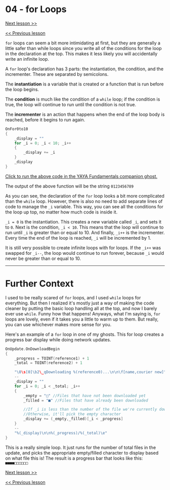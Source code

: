 # 04 - for Loops

[Next lesson >>](https://github.com/Zichqec/YAYA_Fundamentals/blob/main/Module%203%20-%20Flow%20Control/05%20-%20foreach%20Loops.md)

[<< Previous lesson](https://github.com/Zichqec/YAYA_Fundamentals/blob/main/Module%203%20-%20Flow%20Control/03%20-%20while%20Loops.md)

`for` loops can seem a bit more intimidating at first, but they are generally a little safer than while loops since you write all of the conditions for the loop in the declaration at the top. This makes it less likely you will accidentally write an infinite loop.

A `for` loop's declaration has 3 parts: the instantiation, the condition, and the incrementer. These are separated by semicolons.

The **instantiation** is a variable that is created or a function that is run before the loop begins.

The **condition** is much like the condition of a `while` loop; if the condition is true, the loop will continue to run until the condition is not true.

The **incrementer** is an action that happens when the end of the loop body is reached, before it begins to run again.

```c
OnFor0to10
{
	_display = ""
	for _i = 0; _i < 10; _i++
	{
		_display += _i
	}
	_display
}
```

[Click to run the above code in the YAYA Fundamentals companion ghost.](https://zichqec.github.io/s-the-skeleton/jump.html?url=x-ukagaka-link%3Atype%3Devent%26ghost%3DYAYA%20Fundamentals%26info%3DOnExample.M3.L4.For0to10)

The output of the above function will be the string `0123456789`

As you can see, the declaration of the `for` loop looks a bit more complicated than the `while` loop. However, there is also no need to add separate lines of code to manage the `_i` variable. This way, you can see all the conditions for the loop up top, no matter how much code is inside it.

`_i = 0` is the instantiation. This creates a new variable called `_i`, and sets it to `0`. Next is the condition, `_i < 10`. This means that the loop will continue to run until `_i` is greater than or equal to 10. And finally, `_i++` is the incrementer. Every time the end of the loop is reached, `_i` will be incremented by 1.

It is still very possible to create infinite loops with for loops. If the `_i++` was swapped for `_i--`, the loop would continue to run forever, because `_i` would never be greater than or equal to 10.

---

# Further Context

I used to be really scared of `for` loops, and I used `while` loops for everything. But then I realized it's mostly just a way of making the code cleaner by putting the basic loop handling all at the top, and now I barely ever use `while`. Funny how that happens! Anyways, what I'm saying is, `for` loops are lovely, even if it takes you a little to warm up to them. But really, you can use whichever makes more sense for you.

Here's an example of a `for` loop in one of my ghosts. This for loop creates a progress bar display while doing network updates.

```c
OnUpdate.OnDownloadBegin
{
	_progress = TOINT(reference1) + 1
	_total = TOINT(reference2) + 1

	"\0\s[0]\b2\_qDownloading %(reference0)...\n\n\f[name,courier new]"
	--
	_display = ""
	for _i = 0; _i < _total; _i++
	{
		_empty = "□" //Files that have not been downloaded yet
		_filled = "■" //Files that have already been downloaded

		//If _i is less than the number of the file we're currently downloading, this will pick the filled character
		//Otherwise, it'll pick the empty character
		_display += (_empty,_filled)[_i < _progress]
	}
	--
	"%(_display)\n\n%(_progress)/%(_total)\e"
}
```

This is a really simple loop. It just runs for the number of total files in the update, and picks the appropriate empty/filled character to display based on what file this is! The result is a progress bar that looks like this: `■■■■□□□□□□`

[Next lesson >>](https://github.com/Zichqec/YAYA_Fundamentals/blob/main/Module%203%20-%20Flow%20Control/05%20-%20foreach%20Loops.md)

[<< Previous lesson](https://github.com/Zichqec/YAYA_Fundamentals/blob/main/Module%203%20-%20Flow%20Control/03%20-%20while%20Loops.md)